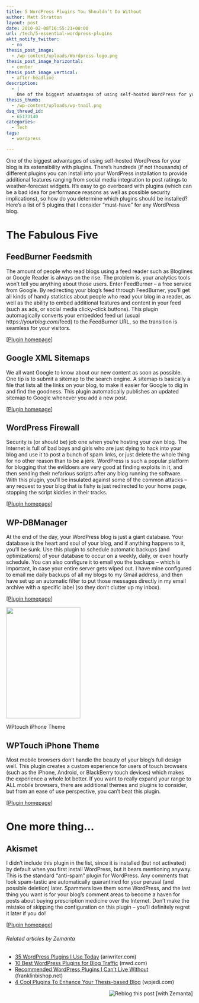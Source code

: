 ```yaml
---
title: 5 WordPress Plugins You Shouldn’t Do Without
author: Matt Stratton
layout: post
date: 2010-02-08T16:55:21+00:00
url: /tech/5-essential-wordpress-plugins
aktt_notify_twitter:
  - no
thesis_post_image:
  - /wp-content/uploads/Wordpress-logo.png
thesis_post_image_horizontal:
  - center
thesis_post_image_vertical:
  - after-headline
description:
  - |
    One of the biggest advantages of using self-hosted WordPress for your blog is its extensibility with plugins. There's hundreds (if not thousands) of different plugins you can install into your WordPress installation to provide additional features ranging from social media integration to post ratings to weather-forecast widgets. It's easy to go overboard with plugins (which can be a bad idea for performance reasons as well as possible security implications), so how do you determine which plugins should be installed? Here's a list of 5 plugins that I consider "must-have" for any WordPress blog.
thesis_thumb:
  - /wp-content/uploads/wp-tnail.png
dsq_thread_id:
  - 65173140
categories:
  - Tech
tags:
  - wordpress

---
```

One of the biggest advantages of using self-hosted WordPress for your blog is its extensibility with plugins. There&#8217;s hundreds (if not thousands) of different plugins you can install into your WordPress installation to provide additional features ranging from social media integration to post ratings to weather-forecast widgets. It&#8217;s easy to go overboard with plugins (which can be a bad idea for performance reasons as well as possible security implications), so how do you determine which plugins should be installed? Here&#8217;s a list of 5 plugins that I consider &#8220;must-have&#8221; for any WordPress blog.

# The Fabulous Five

## FeedBurner Feedsmith

The amount of people who read blogs using a feed reader such as Bloglines or Google Reader is always on the rise. The problem is, your analytics tools won&#8217;t tell you anything about those users. Enter FeedBurner &#8211; a free service from Google. By redirecting your blog&#8217;s feed through FeedBurner, you&#8217;ll get all kinds of handy statistics about people who read your blog in a reader, as well as the ability to embed additional features and content in your feed (such as ads, or social media clicky-click buttons). This plugin automagically converts your embedded feed url (usual https://_yourblog.com_/feed) to the FeedBurner URL, so the transition is seamless for your visitors.
  
[<a href="https://www.google.com/support/feedburner/bin/answer.py?hl=en&answer=78483" target="_blank">Plugin homepage</a>]

## Google XML Sitemaps

We all want Google to know about our new content as soon as possible. One tip is to submit a sitemap to the search engine. A sitemap is basically a file that lists all the links on your blog, to make it easier for Google to dig in and find the goodness. This plugin automatically publishes an updated sitemap to Google whenever you add a new post.
  
[<a href="https://wordpress.org/extend/plugins/google-sitemap-generator/" target="_blank">Plugin homepage</a>]

## WordPress Firewall

Security is (or should be) job one when you&#8217;re hosting your own blog. The Internet is full of bad boys and girls who are just dying to hack into your blog and use it to post a bunch of spam links, or just delete the whole thing for no other reason than to be a jerk. WordPress is such a popular platform for blogging that the evildoers are very good at finding exploits in it, and then sending their nefarious scripts after any blog running the software. With this plugin, you&#8217;ll be insulated against some of the common attacks &#8211; any request to your blog that is fishy is just redirected to your home page, stopping the script kiddies in their tracks.
  
[<a href="https://www.seoegghead.com/software/wordpress-firewall.seo" target="_blank">Plugin homepage</a>]

## WP-DBManager

At the end of the day, your WordPress blog is just a giant database. Your database is the heart and soul of your blog, and if anything happens to it, you&#8217;ll be sunk. Use this plugin to schedule automatic backups (and optimizations) of your database to occur on a weekly, daily, or even hourly schedule. You can also configure it to email you the backups &#8211; which is important, in case your entire server gets wiped out. I have mine configured to email me daily backups of all my blogs to my Gmail address, and then have set up an automatic filter to put those messages directly in my email archive with a specific label (so they don&#8217;t clutter up my inbox).
  
[<a href="https://wordpress.org/extend/plugins/wp-dbmanager/" target="_blank">Plugin homepage</a>]

<div id="attachment_5846" style="width: 210px" class="wp-caption alignright">
  <a href="/wp-content/uploads/p_480_320_311E9B73-668D-4E2B-AC1E-4F3A3D4329C4.jpeg"><img class="size-medium wp-image-5846" title="WPtouch iPhone Theme" src="/wp-content/uploads/p_480_320_311E9B73-668D-4E2B-AC1E-4F3A3D4329C4-200x300.jpg" alt="" width="200" height="300" srcset="/wp-content/uploads/p_480_320_311E9B73-668D-4E2B-AC1E-4F3A3D4329C4-200x300.jpg 200w, /wp-content/uploads/p_480_320_311E9B73-668D-4E2B-AC1E-4F3A3D4329C4.jpeg 320w" sizes="(max-width: 200px) 100vw, 200px" /></a>
  
  <p class="wp-caption-text">
    WPtouch iPhone Theme
  </p>
</div>

## WPTouch iPhone Theme

Most mobile browsers don&#8217;t handle the beauty of your blog&#8217;s full design well. This plugin creates a custom experience for users of touch browsers (such as the iPhone, Android, or BlackBerry touch devices) which makes the experience a whole lot better. If you want to really expand your range to ALL mobile browsers, there are additional themes and plugins to consider, but from an ease of use perspective, you can&#8217;t beat this plugin.
  
[<a href="https://wordpress.org/extend/plugins/wptouch/" target="_blank">Plugin homepage</a>]

# One more thing&#8230;

## Akismet

I didn&#8217;t include this plugin in the list, since it is installed (but not activated) by default when you first install WordPress, but it bears mentioning anyway. This is the standard &#8220;anti-spam&#8221; plugin for WordPress. Any comments that look spam-tastic are automatically quarantined for your perusal (and possible deletion) later. Spammers love them some WordPress, and the last thing you want is for your blog&#8217;s comment areas to become a haven for posts about buying prescription medicine over the Internet. Don&#8217;t make the mistake of skipping the configuration on this plugin &#8211; you&#8217;ll definitely regret it later if you do!
  
[<a href="https://wordpress.org/extend/plugins/akismet/" target="_blank">Plugin homepage</a>]

<h6 class="zemanta-related-title" style="font-size: 1em;">
  Related articles by Zemanta
</h6>

<ul class="zemanta-article-ul">
  <li class="zemanta-article-ul-li">
    <a href="https://ariwriter.com/35-wordpress-plugins-i-use-today/">35 WordPress Plugins I Use Today</a> (ariwriter.com)
  </li>
  <li class="zemanta-article-ul-li">
    <a href="https://www.mwd.com/2009/10/833/">10 Best WordPress Plugins for Blog Traffic</a> (mwd.com)
  </li>
  <li class="zemanta-article-ul-li">
    <a href="https://franklinbishop.net/recommended-wordpress-plugins-i-cant-live-without/">Recommended WordPress Plugins I Can&#8217;t Live Without</a> (franklinbishop.net)
  </li>
  <li class="zemanta-article-ul-li">
    <a href="https://www.wpjedi.com/4-cool-plugins-to-enhance-your-thesis-based-blog/">4 Cool Plugins To Enhance Your Thesis-based Blog</a> (wpjedi.com)
  </li>
</ul>

<div class="zemanta-pixie" style="margin-top: 10px; height: 15px;">
  <a class="zemanta-pixie-a" title="Reblog this post [with Zemanta]" href="https://reblog.zemanta.com/zemified/7c217bb3-4a44-4dc4-88ab-be1c8a220478/"><img class="zemanta-pixie-img" style="border: none; float: right;" src="https://img.zemanta.com/reblog_c.png?x-id=7c217bb3-4a44-4dc4-88ab-be1c8a220478" alt="Reblog this post [with Zemanta]" /></a><span class="zem-script more-related pretty-attribution"></span>
</div>